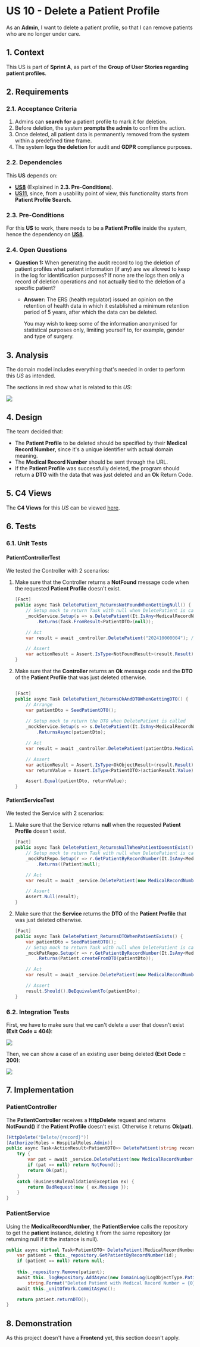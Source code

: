 # US 10 - Delete a Patient Profile

As an **Admin**, I want to delete a patient profile, so that I can remove patients who
are no longer under care.

## 1. Context

This US is part of **Sprint A**, as part of the **Group of User Stories regarding patient profiles**.

## 2. Requirements

### 2.1. Acceptance Criteria

1. Admins can **search for** a patient profile to mark it for deletion.
2. Before deletion, the system **prompts the admin** to confirm the action.
3. Once deleted, all patient data is permanently removed from the system within a predefined time frame.
4. The system **logs the deletion** for audit and **GDPR** compliance purposes.

### 2.2. Dependencies

This **US** depends on:
* [**US8**](../us8/readme.md) (Explained in **2.3. Pre-Conditions**).
* [**US11**](../us11/readme.md), since, from a usability point of view, this functionality starts from **Patient Profile Search**.


### 2.3. Pre-Conditions

For this **US** to work, there needs to be a **Patient Profile** inside the system, hence the dependency on [**US8**](../us8/readme.md).

### 2.4. Open Questions

* **Question 1:** When generating the audit record to log the deletion of patient profiles what patient information (if any) are we allowed to keep in the log for identification purposes? If none are the logs then only a record of deletion operations and not actually tied to the deletion of a specific patient?
    * **Answer:** The ERS (health regulator) issued an opinion on the retention of health data in which it established a minimum retention period of 5 years, after which the data can be deleted. 

        You may wish to keep some of the information anonymised for statistical purposes only, limiting yourself to, for example, gender and type of surgery.

## 3. Analysis

The domain model includes everything that's needed in order to perform this *US* as intended.

The sections in red show what is related to this *US*:

![](images/AffectedDomain.png)

## 4. Design

The team decided that: 
* The **Patient Profile** to be deleted should be specified by their **Medical Record Number**, since it's a unique identifier with actual domain meaning.
* The **Medical Record Number** should be sent through the URL.
* If the **Patient Profile** was successfully deleted, the program should return a **DTO** with the data that was just deleted and an **Ok** Return Code.

## 5. C4 Views

The **C4 Views** for this *US* can be viewed [here](views/readme.md).

## 6. Tests

### 6.1. Unit Tests

#### PatientControllerTest

We tested the Controller with 2 scenarios:

1. Make sure that the Controller returns a **NotFound** message code when the requested **Patient Profile** doesn't exist.

    ```cs
    [Fact]
    public async Task DeletePatient_ReturnsNotFoundWhenGettingNull() {
        // Setup mock to return Task with null when DeletePatient is called
        _mockService.Setup(s => s.DeletePatient(It.IsAny<MedicalRecordNumber>()))
            .Returns(Task.FromResult<PatientDTO>(null));

        // Act
        var result = await _controller.DeletePatient("202410000004"); //Random MedicalRecordNumber

        // Assert
        var actionResult = Assert.IsType<NotFoundResult>(result.Result);
    }
    ```

2. Make sure that the **Controller** returns an **Ok** message code and the **DTO** of the **Patient Profile** that was just deleted otherwise.

    ```cs

    [Fact]
    public async Task DeletePatient_ReturnsOkAndDTOWhenGettingDTO() {
        // Arrange
        var patientDto = SeedPatientDTO();
        
        // Setup mock to return the DTO when DeletePatient is called
        _mockService.Setup(s => s.DeletePatient(It.IsAny<MedicalRecordNumber>()))
            .ReturnsAsync(patientDto);

        // Act
        var result = await _controller.DeletePatient(patientDto.MedicalRecordNumber);

        // Assert
        var actionResult = Assert.IsType<OkObjectResult>(result.Result);
        var returnValue = Assert.IsType<PatientDTO>(actionResult.Value);

        Assert.Equal(patientDto, returnValue);
    }

#### PatientServiceTest

We tested the Service with 2 scenarios:

1. Make sure that the Service returns **null** when the requested **Patient Profile** doesn't exist.

    ```cs
    [Fact]
    public async Task DeletePatient_ReturnsNullWhenPatientDoesntExist() {
        // Setup mock to return Task with null when DeletePatient is called
        _mockPatRepo.Setup(r => r.GetPatientByRecordNumber(It.IsAny<MedicalRecordNumber>()))
            .Returns((Patient)null);

        // Act
        var result = await _service.DeletePatient(new MedicalRecordNumber("202410000004")); //Random MedicalRecordNumber

        // Assert
        Assert.Null(result);
    }
    ```

2. Make sure that the **Service** returns the **DTO** of the **Patient Profile** that was just deleted otherwise.

    ```cs
    [Fact]
    public async Task DeletePatient_ReturnsDTOWhenPatientExists() {
        var patientDto = SeedPatientDTO();
        // Setup mock to return Task with null when DeletePatient is called
        _mockPatRepo.Setup(r => r.GetPatientByRecordNumber(It.IsAny<MedicalRecordNumber>()))
            .Returns(Patient.createFromDTO(patientDto));

        // Act
        var result = await _service.DeletePatient(new MedicalRecordNumber(patientDto.MedicalRecordNumber)); //Random MedicalRecordNumber

        // Assert
        result.Should().BeEquivalentTo(patientDto);
    }
    ```

### 6.2. Integration Tests

First, we have to make sure that we can't delete a user that doesn't exist **(Exit Code = 404)**:

![](images/postman_notfound.png)

Then, we can show a case of an existing user being deleted **(Exit Code = 200)**:

![](images/postman_ok.png)

## 7. Implementation

### PatientController

The **PatientController** receives a **HttpDelete** request and returns **NotFound()** if the **Patient Profile** doesn't exist. Otherwise it returns **Ok(pat)**.

```cs
[HttpDelete("Delete/{record}")]
[Authorize(Roles = HospitalRoles.Admin)]
public async Task<ActionResult<PatientDTO>> DeletePatient(string record) {
    try {
        var pat = await _service.DeletePatient(new MedicalRecordNumber(record));
        if (pat == null) return NotFound();
        return Ok(pat);
    }
    catch (BusinessRuleValidationException ex) {
        return BadRequest(new { ex.Message });
    }
}
```

### PatientService

Using the **MedicalRecordNumber**, the **PatientService** calls the repository to get the **patient** instance, deleting it from the same repository (or returning null if it the instance is null).

```cs
public async virtual Task<PatientDTO> DeletePatient(MedicalRecordNumber id){
    var patient = this._repository.GetPatientByRecordNumber(id);
    if (patient == null) return null;
    
    this._repository.Remove(patient);
    await this._logRepository.AddAsync(new DomainLog(LogObjectType.Patient, LogActionType.Deletion, 
        string.Format("Deleted Patient with Medical Record Number = {0}", patient.MedicalRecordNumber.Record)));
    await this._unitOfWork.CommitAsync();

    return patient.returnDTO();
}
```

## 8. Demonstration

As this project doesn't have a **Frontend** yet, this section doesn't apply.